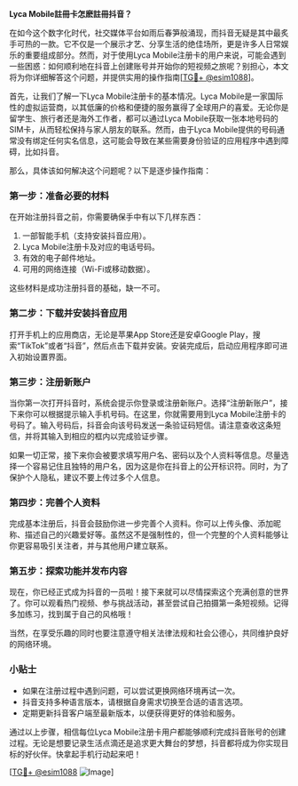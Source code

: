 **Lyca Mobile註冊卡怎麽註冊抖音？**

在如今这个数字化时代，社交媒体平台如雨后春笋般涌现，而抖音无疑是其中最炙手可热的一款。它不仅是一个展示才艺、分享生活的绝佳场所，更是许多人日常娱乐的重要组成部分。然而，对于使用Lyca Mobile注册卡的用户来说，可能会遇到一些困惑：如何顺利地在抖音上创建账号并开始你的短视频之旅呢？别担心，本文将为你详细解答这个问题，并提供实用的操作指南[[TG💪+ @esim1088](https://t.me/s/esim1088)]。

首先，让我们了解一下Lyca Mobile注册卡的基本情况。Lyca Mobile是一家国际性的虚拟运营商，以其低廉的价格和便捷的服务赢得了全球用户的喜爱。无论你是留学生、旅行者还是海外工作者，都可以通过Lyca Mobile获取一张本地号码的SIM卡，从而轻松保持与家人朋友的联系。然而，由于Lyca Mobile提供的号码通常没有绑定任何实名信息，这可能会导致在某些需要身份验证的应用程序中遇到障碍，比如抖音。

那么，具体该如何解决这个问题呢？以下是逐步操作指南：

### 第一步：准备必要的材料

在开始注册抖音之前，你需要确保手中有以下几样东西：
1. 一部智能手机（支持安装抖音应用）。
2. Lyca Mobile注册卡及对应的电话号码。
3. 有效的电子邮件地址。
4. 可用的网络连接（Wi-Fi或移动数据）。

这些材料是成功注册抖音的基础，缺一不可。

### 第二步：下载并安装抖音应用

打开手机上的应用商店，无论是苹果App Store还是安卓Google Play，搜索“TikTok”或者“抖音”，然后点击下载并安装。安装完成后，启动应用程序即可进入初始设置界面。

### 第三步：注册新账户

当你第一次打开抖音时，系统会提示你登录或注册新账户。选择“注册新账户”，接下来你可以根据提示输入手机号码。在这里，你就需要用到Lyca Mobile注册卡的号码了。输入号码后，抖音会向该号码发送一条验证码短信。请注意查收这条短信，并将其输入到相应的框内以完成验证步骤。

如果一切正常，接下来你会被要求填写用户名、密码以及个人资料等信息。尽量选择一个容易记住且独特的用户名，因为这是你在抖音上的公开标识符。同时，为了保护个人隐私，建议不要上传过多个人信息。

### 第四步：完善个人资料

完成基本注册后，抖音会鼓励你进一步完善个人资料。你可以上传头像、添加昵称、描述自己的兴趣爱好等。虽然这不是强制性的，但一个完整的个人资料能够让你更容易吸引关注者，并与其他用户建立联系。

### 第五步：探索功能并发布内容

现在，你已经正式成为抖音的一员啦！接下来就可以尽情探索这个充满创意的世界了。你可以观看热门视频、参与挑战活动，甚至尝试自己拍摄第一条短视频。记得多加练习，找到属于自己的风格哦！

当然，在享受乐趣的同时也要注意遵守相关法律法规和社会公德心，共同维护良好的网络环境。

### 小贴士

- 如果在注册过程中遇到问题，可以尝试更换网络环境再试一次。
- 抖音支持多种语言版本，请根据自身需求切换至合适的语言选项。
- 定期更新抖音客户端至最新版本，以便获得更好的体验和服务。

通过以上步骤，相信每位Lyca Mobile注册卡用户都能够顺利完成抖音账号的创建过程。无论是想要记录生活点滴还是追求更大舞台的梦想，抖音都将成为你实现目标的好伙伴。快拿起手机行动起来吧！

[[TG💪+ @esim1088](https://t.me/s/esim1088) ![Image](https://i.postimg.cc/4NQfJmqS/Snipaste-2025-05-13-00-14-12.png)]